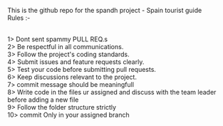 This is the github repo for the spandh project - Spain tourist guide<Br>
Rules :-<Br><Br>

1> Dont sent spammy PULL REQ.s <Br>
2> Be respectful in all communications.<Br>
3> Follow the project's coding standards.<Br>
4> Submit issues and feature requests clearly.<Br>
5> Test your code before submitting pull requests.<Br>
6> Keep discussions relevant to the project.<Br>
7> commit message should be meaningfull <Br>
8> Write code in the files ur assigned and discuss with the team leader before adding a new file<Br>
9> Follow the folder structure strictly <Br>
10> commit Only in your assigned branch<Br>
